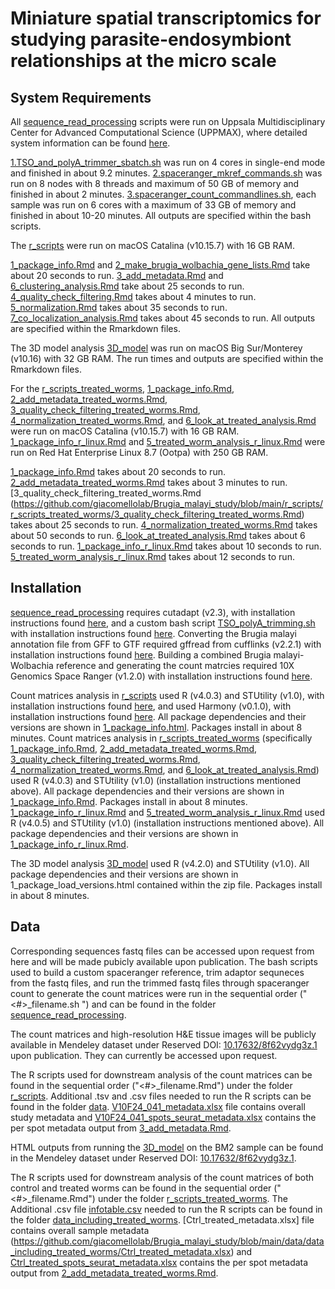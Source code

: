 # Miniature spatial transcriptomics for studying parasite-endosymbiont relationships at the micro scale 

## System Requirements

All [sequence_read_processing](https://github.com/giacomellolab/Brugia_malayi_study/tree/main/sequence_read_processing) scripts were run on Uppsala Multidisciplinary Center for Advanced Computational Science (UPPMAX), where detailed system information can be found [here](https://www.uppmax.uu.se/resources/systems/the-rackham-cluster/#:~:text=Each%20compute%20node%20consists%20of,ECC%202400MHz%20DIMM%20DRAM%20memory.). 

[1.TSO_and_polyA_trimmer_sbatch.sh](https://github.com/giacomellolab/Brugia_malayi_study/blob/main/sequence_read_processing/1.TSO_and_polyA_trimmer_sbatch.sh) was run on 4 cores in single-end mode and finished in about 9.2 minutes. [2.spaceranger_mkref_commands.sh](https://github.com/giacomellolab/Brugia_malayi_study/blob/main/sequence_read_processing/2.spaceranger_mkref_commands.sh) was run on 8 nodes with 8 threads and maximum of 50 GB of memory and finished in about 2 minutes. [3.spaceranger_count_commandlines.sh](https://github.com/giacomellolab/Brugia_malayi_study/blob/main/sequence_read_processing/3.spaceranger_count_commandlines.sh), each sample was run on 6 cores with a maximum of 33 GB of memory and finished in about 10-20 minutes. All outputs are specified within the bash scripts.

The [r_scripts](https://github.com/giacomellolab/Brugia_malayi_study/tree/main/r_scripts) were run on macOS Catalina (v10.15.7) with 16 GB RAM. 

[1_package_info.Rmd](https://github.com/giacomellolab/Brugia_malayi_study/blob/main/r_scripts/1_package_info.Rmd) and [2_make_brugia_wolbachia_gene_lists.Rmd](https://github.com/giacomellolab/Brugia_malayi_study/blob/main/r_scripts/2_make_brugia_wolbachia_gene_lists.Rmd) take about 20 seconds to run.
[3_add_metadata.Rmd](https://github.com/giacomellolab/Brugia_malayi_study/blob/main/r_scripts/3_add_metadata.Rmd) and [6_clustering_analysis.Rmd](https://github.com/giacomellolab/Brugia_malayi_study/blob/main/r_scripts/6_clustering_analysis.Rmd) take about 25 seconds to run.
[4_quality_check_filtering.Rmd](https://github.com/giacomellolab/Brugia_malayi_study/blob/main/r_scripts/4_quality_check_filtering.Rmd) takes about 4 minutes to run.
[5_normalization.Rmd](https://github.com/giacomellolab/Brugia_malayi_study/blob/main/r_scripts/5_normalization.Rmd) takes about 35 seconds to run.
[7_co_localization_analysis.Rmd](https://github.com/giacomellolab/Brugia_malayi_study/blob/main/r_scripts/7_co_localization_analysis.Rmd) takes about 45 seconds to run. 
All outputs are specified within the Rmarkdown files.

The 3D model analysis [3D_model](https://github.com/giacomellolab/Brugia_malayi_study/tree/main/3D_model) was run on macOS Big Sur/Monterey (v10.16) with 32 GB RAM. The run times and outputs are specified within the Rmarkdown files.

For the [r_scripts_treated_worms](https://github.com/giacomellolab/Brugia_malayi_study/tree/main/r_scripts/r_scripts_treated_worms), [1_package_info.Rmd](https://github.com/giacomellolab/Brugia_malayi_study/blob/main/r_scripts/r_scripts_treated_worms/1_package_info.Rmd), [2_add_metadata_treated_worms.Rmd](https://github.com/giacomellolab/Brugia_malayi_study/blob/main/r_scripts/r_scripts_treated_worms/2_add_metadata_treated_worms.Rmd), [3_quality_check_filtering_treated_worms.Rmd](https://github.com/giacomellolab/Brugia_malayi_study/blob/main/r_scripts/r_scripts_treated_worms/3_quality_check_filtering_treated_worms.Rmd), [4_normalization_treated_worms.Rmd](https://github.com/giacomellolab/Brugia_malayi_study/blob/main/r_scripts/r_scripts_treated_worms/4_normalization_treated_worms.Rmd), and [6_look_at_treated_analysis.Rmd](https://github.com/giacomellolab/Brugia_malayi_study/blob/main/r_scripts/r_scripts_treated_worms/6_look_at_treated_analysis.Rmd) were run on macOS Catalina (v10.15.7) with 16 GB RAM. [1_package_info_r_linux.Rmd](https://github.com/giacomellolab/Brugia_malayi_study/blob/main/r_scripts/r_scripts_treated_worms/1_package_info_r_linux.Rmd) and [5_treated_worm_analysis_r_linux.Rmd](https://github.com/giacomellolab/Brugia_malayi_study/blob/main/r_scripts/r_scripts_treated_worms/5_treated_worm_analysis_r_linux.Rmd) were run on Red Hat Enterprise Linux 8.7 (Ootpa) with 250 GB RAM.

[1_package_info.Rmd](https://github.com/giacomellolab/Brugia_malayi_study/blob/main/r_scripts/r_scripts_treated_worms/1_package_info.Rmd) takes about 20 seconds to run.
[2_add_metadata_treated_worms.Rmd](https://github.com/giacomellolab/Brugia_malayi_study/blob/main/r_scripts/r_scripts_treated_worms/2_add_metadata_treated_worms.Rmd) takes about 3 minutes to run. 
[3_quality_check_filtering_treated_worms.Rmd (https://github.com/giacomellolab/Brugia_malayi_study/blob/main/r_scripts/r_scripts_treated_worms/3_quality_check_filtering_treated_worms.Rmd) takes about 25 seconds to run.
[4_normalization_treated_worms.Rmd](https://github.com/giacomellolab/Brugia_malayi_study/blob/main/r_scripts/r_scripts_treated_worms/4_normalization_treated_worms.Rmd) takes about 50 seconds to run.
[6_look_at_treated_analysis.Rmd](https://github.com/giacomellolab/Brugia_malayi_study/blob/main/r_scripts/r_scripts_treated_worms/6_look_at_treated_analysis.Rmd) takes about 6 seconds to run.
[1_package_info_r_linux.Rmd](https://github.com/giacomellolab/Brugia_malayi_study/blob/main/r_scripts/r_scripts_treated_worms/1_package_info_r_linux.Rmd) takes about 10 seconds to run.
[5_treated_worm_analysis_r_linux.Rmd](https://github.com/giacomellolab/Brugia_malayi_study/blob/main/r_scripts/r_scripts_treated_worms/5_treated_worm_analysis_r_linux.Rmd) takes about 12 seconds to run.

## Installation

[sequence_read_processing](https://github.com/giacomellolab/Brugia_malayi_study/tree/main/sequence_read_processing) requires cutadapt (v2.3), with installation instructions found [here](https://cutadapt.readthedocs.io/en/stable/installation.html), and a custom bash script [TSO_polyA_trimming.sh](https://github.com/giacomellolab/Brugia_malayi_study/blob/main/sequence_read_processing/TSO_polyA_trimming.sh) with installation instructions found [here](https://github.com/ludvigla/VisiumTrim). Converting the Brugia malayi annotation file from GFF to GTF required gffread from cufflinks (v2.2.1) with installation instructions found [here](https://github.com/cole-trapnell-lab/cufflinks). Building a combined Brugia malayi-Wolbachia reference and generating the count matrcies required 10X Genomics Space Ranger (v1.2.0) with installation instructions found [here](https://support.10xgenomics.com/spatial-gene-expression/software/pipelines/latest/tutorials/setup-spaceranger#install).

Count matrices analysis in [r_scripts](https://github.com/giacomellolab/Brugia_malayi_study/tree/main/r_scripts) used R (v4.0.3) and STUtility (v1.0), with installation instructions found [here](https://github.com/jbergenstrahle/STUtility), and used Harmony (v0.1.0), with installation instructions found [here](https://github.com/immunogenomics/harmony). All package dependencies and their versions are shown in [1_package_info.html](https://github.com/giacomellolab/Brugia_malayi_study/blob/main/r_scripts/1_package_info.html). Packages install in about 8 minutes. Count matrices analysis in [r_scripts_treated_worms](https://github.com/giacomellolab/Brugia_malayi_study/tree/main/r_scripts/r_scripts_treated_worms) (specifically [1_package_info.Rmd](https://github.com/giacomellolab/Brugia_malayi_study/blob/main/r_scripts/r_scripts_treated_worms/1_package_info.Rmd), [2_add_metadata_treated_worms.Rmd](https://github.com/giacomellolab/Brugia_malayi_study/blob/main/r_scripts/r_scripts_treated_worms/2_add_metadata_treated_worms.Rmd), [3_quality_check_filtering_treated_worms.Rmd](https://github.com/giacomellolab/Brugia_malayi_study/blob/main/r_scripts/r_scripts_treated_worms/3_quality_check_filtering_treated_worms.Rmd), [4_normalization_treated_worms.Rmd](https://github.com/giacomellolab/Brugia_malayi_study/blob/main/r_scripts/r_scripts_treated_worms/4_normalization_treated_worms.Rmd), and [6_look_at_treated_analysis.Rmd](https://github.com/giacomellolab/Brugia_malayi_study/blob/main/r_scripts/r_scripts_treated_worms/6_look_at_treated_analysis.Rmd)) used R (v4.0.3) and STUtility (v1.0) (installation instructions mentioned above). All package dependencies and their versions are shown in [1_package_info.Rmd](https://github.com/giacomellolab/Brugia_malayi_study/blob/main/r_scripts/r_scripts_treated_worms/1_package_info.Rmd). Packages install in about 8 minutes. [1_package_info_r_linux.Rmd](https://github.com/giacomellolab/Brugia_malayi_study/blob/main/r_scripts/r_scripts_treated_worms/1_package_info_r_linux.Rmd) and [5_treated_worm_analysis_r_linux.Rmd](https://github.com/giacomellolab/Brugia_malayi_study/blob/main/r_scripts/r_scripts_treated_worms/5_treated_worm_analysis_r_linux.Rmd) used R (v4.0.5) and STUtility (v1.0) (installation instructions mentioned above). All package dependencies and their versions are shown in [1_package_info_r_linux.Rmd](https://github.com/giacomellolab/Brugia_malayi_study/blob/main/r_scripts/r_scripts_treated_worms/1_package_info_r_linux.Rmd).

The 3D model analysis [3D_model](https://github.com/giacomellolab/Brugia_malayi_study/tree/main/3D_model) used R (v4.2.0) and STUtility (v1.0). All package dependencies and their versions are shown in 1_package_load_versions.html contained within the zip file. Packages install in about 8 minutes.

## Data

Corresponding sequences fastq files can be accessed upon request from here and will be made pubicly available upon publication. The bash scripts used to build a custom spaceranger reference, trim adaptor sequneces from the fastq files, and run the trimmed fastq files through spaceranger count to generate the count matrices were run in the sequential order ("<#>_filename.sh ") and can be found in the folder [sequence_read_processing](https://github.com/giacomellolab/Brugia_malayi_study/tree/main/sequence_read_processing).

The count matrices and high-resolution H&E tissue images will be publicly available in Mendeley dataset under Reserved DOI: [10.17632/8f62vydg3z.1](https://data.mendeley.com/v1/datasets/8f62vydg3z/draft) upon publication. They can currently be accessed upon request.

The R scripts used for downstream analysis of the count matrices can be found in the sequential order ("<#>_filename.Rmd") under the folder [r_scripts](https://github.com/giacomellolab/Brugia_malayi_study/tree/main/r_scripts). Additional .tsv and .csv files needed to run the R scripts can be found in the folder [data](https://github.com/giacomellolab/Brugia_malayi_study/tree/main/data). [V10F24_041_metadata.xlsx](https://github.com/giacomellolab/Brugia_malayi_study/blob/main/data/V10F24_041_metadata.xlsx) file contains overall study metadata and [V10F24_041_spots_seurat_metadata.xlsx](https://github.com/giacomellolab/Brugia_malayi_study/blob/main/data/V10F24_041_spots_seurat_metadata.xlsx) contains the per spot metadata output from [3_add_metadata.Rmd](https://github.com/giacomellolab/Brugia_malayi_study/blob/main/r_scripts/3_add_metadata.Rmd). 

HTML outputs from running the [3D_model](https://github.com/giacomellolab/Brugia_malayi_study/tree/main/3D_model) on the BM2 sample can be found in the Mendeley dataset under Reserved DOI: [10.17632/8f62vydg3z.1](https://data.mendeley.com/v1/datasets/8f62vydg3z/draft).

The R scripts used for downstream analysis of the count matrices of both control and treated worms can be found in the sequential order ("<#>_filename.Rmd") under the folder [r_scripts_treated_worms](https://github.com/giacomellolab/Brugia_malayi_study/tree/main/r_scripts/r_scripts_treated_worms). The Additional .csv file [infotable.csv](https://github.com/giacomellolab/Brugia_malayi_study/blob/main/data/data_including_treated_worms/infotable.csv) needed to run the R scripts can be found in the folder [data_including_treated_worms](https://github.com/giacomellolab/Brugia_malayi_study/tree/main/data/data_including_treated_worms). [Ctrl_treated_metadata.xlsx] file contains overall sample metadata (https://github.com/giacomellolab/Brugia_malayi_study/blob/main/data/data_including_treated_worms/Ctrl_treated_metadata.xlsx) and [Ctrl_treated_spots_seurat_metadata.xlsx](https://github.com/giacomellolab/Brugia_malayi_study/blob/main/data/data_including_treated_worms/Ctrl_treated_spots_seurat_metadata.xlsx) contains the per spot metadata output from [2_add_metadata_treated_worms.Rmd](https://github.com/giacomellolab/Brugia_malayi_study/blob/main/r_scripts/r_scripts_treated_worms/2_add_metadata_treated_worms.Rmd).

